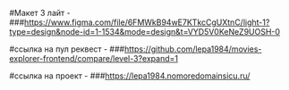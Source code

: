 #Макет 3 лайт - ###https://www.figma.com/file/6FMWkB94wE7KTkcCgUXtnC/light-1?type=design&node-id=1-1534&mode=design&t=VYD5V0KeNeZ9UOSH-0

#ссылка на пул реквест - ###https://github.com/lepa1984/movies-explorer-frontend/compare/level-3?expand=1

#ссылка на проект - ###https://lepa1984.nomoredomainsicu.ru/
